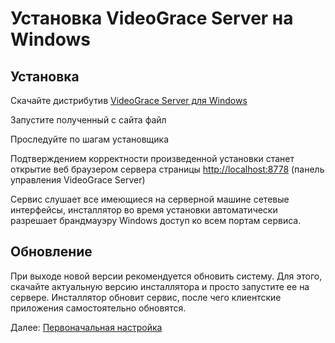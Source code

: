 # Установка VideoGrace Server на Windows

## Установка
Скачайте дистрибутив [VideoGrace Server для Windows](https://videograce.ru/download)

Запустите полученный с сайта файл

Проследуйте по шагам установщика

Подтверждением корректности произведенной установки станет открытие веб браузером сервера страницы [http://localhost:8778](http://localhost:8778) (панель управления VideoGrace Server)

Сервис слушает все имеющиеся на серверной машине сетевые интерфейсы, инсталлятор во время установки автоматически разрешает брандмауэру Windows доступ ко всем портам сервиса.

## Обновление
При выходе новой версии рекомендуется обновить систему. Для этого, скачайте актуальную версию инсталлятора и просто
запустите ее на сервере. Инсталлятор обновит сервис, после чего клиентские приложения самостоятельно обновятся.

Далее: [Первоначальная настройка](first_steps.md)